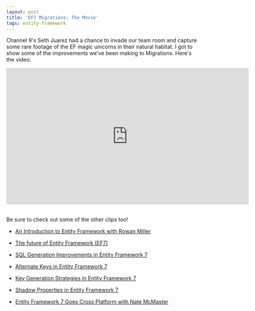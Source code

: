 ```yaml
---
layout: post
title: 'EF7 Migrations: The Movie'
tags: entity-framework
---
```


Channel 9's Seth Juarez had a chance to invade our team room and capture some rare footage of the EF magic unicorns in
their natural habitat. I got to show some of the improvements we've been making to Migrations. Here's the video.

<div style="width: 100%; text-align: center;">
  <iframe src="https://channel9.msdn.com/Blogs/Seth-Juarez/Migrations-in-Entity-Framework-7-with-Brice-Lambson/player"
          width="640"
          height="360"
          allowFullScreen
          frameBorder="0">
  </iframe>
</div>
<br />

Be sure to check out some of the other clips too!

- [An Introduction to Entity Framework with Rowan Miller][1]
- [The future of Entity Framework (EF7)][2]
- [SQL Generation Improvements in Entity Framework 7][3]
- [Alternate Keys in Entity Framework 7][4]
- [Key Generation Strategies in Entity Framework 7][5]
- [Shadow Properties in Entity Framework 7][6]
- [Entity Framework 7 Goes Cross Platform with Nate McMaster][7]


  [1]: https://channel9.msdn.com/Blogs/Seth-Juarez/An-Introduction-to-Entity-Framework-with-Rowan-Miller
  [2]: https://channel9.msdn.com/Blogs/Seth-Juarez/The-future-of-Entity-Framework-EF7
  [3]: https://channel9.msdn.com/Blogs/Seth-Juarez/SQL-Generation-Improvements-in-Entity-Framework-7
  [4]: https://channel9.msdn.com/Blogs/Seth-Juarez/Alternate-Keys-in-Entity-Framework-7
  [5]: https://channel9.msdn.com/Blogs/Seth-Juarez/Key-Generation-Strategies-in-Entity-Framework-7
  [6]: https://channel9.msdn.com/Blogs/Seth-Juarez/Shadow-Properties-in-Entity-Framework-7
  [7]: https://channel9.msdn.com/Blogs/Seth-Juarez/Entity-Framework-7-Goes-Cross-Platform-with-Nate-McMaster

